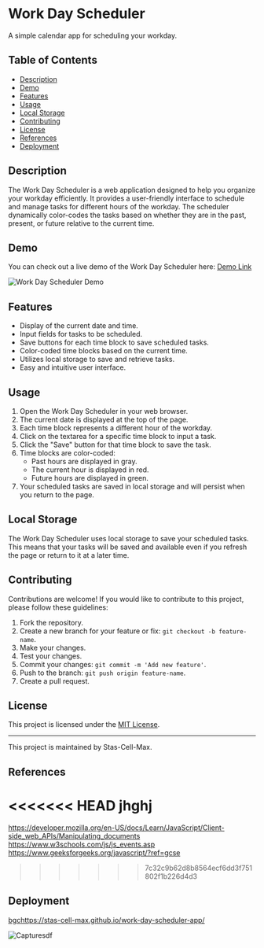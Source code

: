 # Work Day Scheduler

A simple calendar app for scheduling your workday.

## Table of Contents

- [Description](#description)
- [Demo](#demo)
- [Features](#features)
- [Usage](#usage)
- [Local Storage](#local-storage)
- [Contributing](#contributing)
- [License](#license)
- [References](#references)
- [Deployment](#deployment)

## Description

The Work Day Scheduler is a web application designed to help you organize your workday efficiently. It provides a user-friendly interface to schedule and manage tasks for different hours of the workday. The scheduler dynamically color-codes the tasks based on whether they are in the past, present, or future relative to the current time.

## Demo

You can check out a live demo of the Work Day Scheduler here: [Demo Link](#)

![Work Day Scheduler Demo](/assets/demo.png)

## Features

- Display of the current date and time.
- Input fields for tasks to be scheduled.
- Save buttons for each time block to save scheduled tasks.
- Color-coded time blocks based on the current time.
- Utilizes local storage to save and retrieve tasks.
- Easy and intuitive user interface.

## Usage

1. Open the Work Day Scheduler in your web browser.
2. The current date is displayed at the top of the page.
3. Each time block represents a different hour of the workday.
4. Click on the textarea for a specific time block to input a task.
5. Click the "Save" button for that time block to save the task.
6. Time blocks are color-coded:
   - Past hours are displayed in gray.
   - The current hour is displayed in red.
   - Future hours are displayed in green.
7. Your scheduled tasks are saved in local storage and will persist when you return to the page.

## Local Storage

The Work Day Scheduler uses local storage to save your scheduled tasks. This means that your tasks will be saved and available even if you refresh the page or return to it at a later time.

## Contributing

Contributions are welcome! If you would like to contribute to this project, please follow these guidelines:

1. Fork the repository.
2. Create a new branch for your feature or fix: `git checkout -b feature-name`.
3. Make your changes.
4. Test your changes.
5. Commit your changes: `git commit -m 'Add new feature'`.
6. Push to the branch: `git push origin feature-name`.
7. Create a pull request.

## License

This project is licensed under the [MIT License](LICENSE).

---

This project is maintained by Stas-Cell-Max.

## References

<<<<<<< HEAD
jhghj
=======
https://developer.mozilla.org/en-US/docs/Learn/JavaScript/Client-side_web_APIs/Manipulating_documents
https://www.w3schools.com/js/js_events.asp
https://www.geeksforgeeks.org/javascript/?ref=gcse

>>>>>>> 7c32c9b62d8b8564ecf6dd3f751802f1b226d4d3

## Deployment

[bgc](https://stas-cell-max.github.io/work-day-scheduler-app/)https://stas-cell-max.github.io/work-day-scheduler-app/

![Capturesdf](https://github.com/Stas-Cell-Max/work-day-scheduler-app/assets/137020431/11e9b5c1-415d-4d44-96b7-c169d2f3b3c0)

